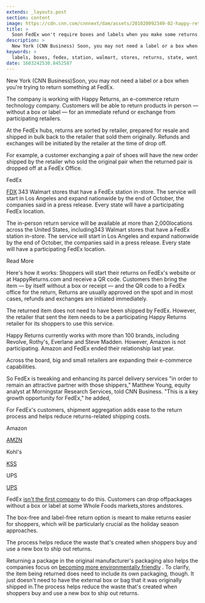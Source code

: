 ```yaml
--- 
extends: _layouts.post 
section: content 
image: https://cdn.cnn.com/cnnnext/dam/assets/201020092349-02-happy-returns-super-tease.jpg 
title: > 
  Soon FedEx won't require boxes and labels when you make some returns 
description: > 
  New York (CNN Business) Soon, you may not need a label or a box when you're trying to return something at FedEx.FedEx FDX 343 Walmart stores that have a FedEx station in-store.Every state will have a participating FedEx location.The in-person return service will be available at more than 2,000locations across the United States, including343 Walmart stores that have a FedEx station in-store.Every state will have a participating FedEx location. 
keywords: > 
  labels, boxes, fedex, station, walmart, stores, returns, state, wont, require, return, participating, soon, pair, retailer, service 
date: 1603242530.8452587 
--- 
```

<div><p class="zn-body__paragraph speakable">New York (CNN Business)Soon, you may not need a label or a box when you're trying to return something at FedEx.</p><p class="zn-body__paragraph speakable">The company is working with Happy Returns, an e-commerce return technology company. Customers will be able to return products in person &#8212; without a box or label &#8212; for an immediate refund or exchange from participating retailers.</p><p class="zn-body__paragraph speakable">At the FedEx hubs, returns are sorted by retailer, prepared for resale and shipped in bulk back to the retailer that sold them originally. Refunds and exchanges will be initiated by the retailer at the time of drop off.</p><p class="zn-body__paragraph">For example, a customer exchanging a pair of shoes will have the new order shipped by the retailer who sold the original pair when the returned pair is dropped off at a FedEx Office.</p><p id="ad_rect_atf_02" class="ad-ad_rect_atf_02 ad-refresh-default"></p><p></p><p></p><ul class="cn cn-list-hierarchical-xs cn--idx-5 cn-zoneAdContainer"></ul><p>FedEx</p> <span><span class="inlink_chart"><a href="https://money.cnn.com/quote/quote.html?symb=FDX&amp;source=story_quote_link" class="inlink">FDX</a></span></span><strong> </strong>343 Walmart stores that have a FedEx station in-store. The service will start in Los Angeles and expand nationwide by the end of October, the companies said in a press release. Every state will have a participating FedEx location.<p>The in-person return service will be available at more than 2,000locations across the United States, including343 Walmart stores that have a FedEx station in-store. The service will start in Los Angeles and expand nationwide by the end of October, the companies said in a press release. Every state will have a participating FedEx location.</p><p class="read-more-gradient"></p><p class="read-more-link" id="js-body-read-more">Read More</p><p class="zn-body__paragraph">Here's how it works: Shoppers will start their returns on FedEx's website or at HappyReturns.com and receive a QR code.&#160;Customers then bring the item &#8212; by itself without a box or receipt &#8212; and the QR code to a FedEx office for the return, Returns are usually approved on the spot and in most cases, refunds and exchanges are initiated immediately.</p><p class="zn-body__paragraph">The returned item does not need to have been shipped by FedEx. However, the retailer that sent the item needs to be a participating Happy Returns retailer for its shoppers to use this service. </p><p class="zn-body__paragraph">Happy Returns currently works with more than 100 brands, including Revolve, Rothy's, Everlane and Steve Madden.  However, Amazon is not participating. Amazon and FedEx ended their relationship last year.  </p><p class="zn-body__paragraph">Across the board, big and small retailers are expanding their e-commerce capabilities.</p><p id="cnn-end-of-content" class="myFinance-widget"></p><p class="zn-body__paragraph">So FedEx is tweaking and enhancing its parcel delivery services "in order to remain an attractive partner with those shippers," Matthew Young, equity analyst at Morningstar Research Services, told CNN Business. "This is a key growth opportunity for FedEx," he added,</p><p class="zn-body__paragraph">For FedEx's customers, shipment aggregation adds ease to the return process and helps reduce returns-related shipping costs.</p><a></a><p>Amazon</p> <span><span class="inlink_chart"><a href="https://money.cnn.com/quote/quote.html?symb=AMZN&amp;source=story_quote_link" class="inlink">AMZN</a></span></span><p>Kohl's</p> <span><span class="inlink_chart"><a href="https://money.cnn.com/quote/quote.html?symb=KSS&amp;source=story_quote_link" class="inlink">KSS</a></span></span><p>UPS</p> <span><span class="inlink_chart"><a href="https://money.cnn.com/quote/quote.html?symb=UPS&amp;source=story_quote_link" class="inlink">UPS</a></span></span><p>FedEx <a href="https://www.cnn.com/2019/12/18/business/amazon-expands-free-return-policy/index.html" target="_blank">isn't the first company</a> to do this. Customers can drop offpackages without a box or label at some Whole Foods markets,stores andstores.</p><p></p><ul class="cn cn-list-hierarchical-xs cn--idx-16 cn-zoneAdContainer"></ul><p class="zn-body__paragraph">The box-free and label-free return option is meant to make returns easier for shoppers, which will be particularly crucial as the holiday season approaches. </p><a></a><strong> </strong>The process helps reduce the waste that's created when shoppers buy and use a new box to ship out returns.<p>Returning a package in the original manufacturer's packaging also helps the companies focus on <a href="https://www.cnn.com/2020/09/23/business/amazon-climate-friendly-products/index.html" target="_blank">becoming more environmentally friendly</a> . To clarify, the item being returned does need to include its own packaging, though. It just doesn't need to have the external box or bag that it was originally shipped in.The process helps reduce the waste that's created when shoppers buy and use a new box to ship out returns.</p></div>